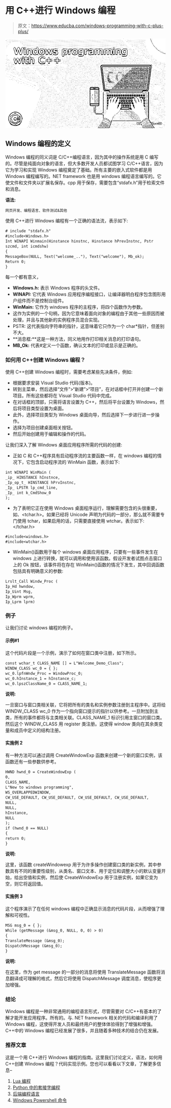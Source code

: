 # 用 C++进行 Windows 编程

> 原文：<https://www.educba.com/windows-programming-with-c-plus-plus/>

![Windows programming with C++](img/1160912d69d897c552e7a741c5c1fef8.png)



## Windows 编程的定义

Windows 编程的同义词是 C/C++编程语言，因为其中的操作系统是用 C 编写的。尽管是纯面向对象的语言，但大多数开发人员都试图学习 C/C++语言，因为它为学习和实现 Windows 编程奠定了基础。所有主要的嵌入式软件都是用 Windows 编程编写的。NET framework 也是用 windows 编程语言编写的。它使文件和文件夹以扩展名保存。cpp 用于保存，需要包含“stdafx.h”用于检索文件和消息。

**语法:**

<small>网页开发、编程语言、软件测试&其他</small>

使用 C++进行 Windows 编程有一个正确的语法流，表示如下:

```
# include "stdafx.h"
#include<Windows.h>
Int WINAPI Winmain(Hinstance hinstnc, Hinstance hPrevInstnc, Pstr szcmd, int icmdshw)
{
MessageBox(NULL, Text("welcome_.."), Text("welcome"), Mb_ok);
Return 0;
}
```

每一个都有意义，

*   **Windows.h:** 表示 Windows 程序的头文件。
*   **WINAPI:** 它代表 Windows 应用程序编程接口，让编译器明白程序包含图形用户组件而不是控制台组件。
*   **WinMain:** 它作为 windows 程序的主程序，将四个函数作为参数。
*   这作为实例的一个句柄，因为它意味着面向对象的编程由于其他一些原因而被处理，并且与其他新的实例程序员混合实现。
*   PSTR: 这代表指向字符串的指针，这意味着它只作为一个 char*指针，但差别不大。
*   **消息框:**这是一种方法，同义地用作打印相关消息的打印语句。
*   **MB_Ok:** 代表#定义一个函数，确认文本的打印或显示是正确的。

### 如何用 C++创建 Windows 编程？

使用 C++创建 Windows 编程时，需要考虑某些先决条件，例如:

*   根据要求安装 Visual Studio 代码(版本)。
*   转到主菜单，然后选择“文件”>“新建”>“项目”，在对话框中打开并创建一个新项目。所有这些都将在 Visual Studio 代码中完成。
*   在对话框的顶部，只需将语言设置为 C++，然后将平台设置为 Windows，然后将项目类型设置为桌面。
*   此外，选择项目类型为 Windows 桌面向导，然后选择下一步进行进一步操作。
*   选择为项目创建桌面相关按钮。
*   然后开始创建用于编辑和操作的代码。

让我们深入了解 Windows 桌面应用程序所需的代码的创建:

*   正如 C 和 C++程序具有启动程序流的主要函数一样，在 windows 编程的情况下，它包含启动程序流的 WinMain 函数，表示如下:

```
int WINAPI WinMain (
_ip_ HINSTANCE hInstnce,
_Ip_op_t_ HINSTANCE hPrvInstnc,
_Ip_ LPSTR lp_cmd_line,
_Ip_ int k_CmdShow_0
);
```

*   为了表明它正在使用 Windows 桌面程序运行，理解需要包含的头很重要，如<windows>、<tchar.h>。如果已经将 Unicode 声明为代码的一部分，那么就不需要专门使用 tchar，如果启用的话，只需要直接使用 wtchar。表示如下:</tchar.h></windows>

```
#include<windows.h>
#include<wtchar.h>
```

*   WinMain()函数用于每个 windows 桌面应用程序，只要有一些事件发生在 windows 上进行转换，就可以调用和使用该函数。假设开发者试图点击窗口上的 Ok 按钮，该事件将在存在 WinMain()函数的情况下发生，其中回调函数包括具有明确意义的参数:

```
Lrslt_Call Windw_Proc (
Ip_Hd hwndow,
Ip_Uint Msg,
Ip_Wprm wprm,
Ip_Lprm lprm)
```

### 例子

让我们讨论 windows 编程的例子。

#### 示例#1

这个代码片段是一个示例，演示了如何在窗口类中注册，如下所示。

```
const wchar_t CLASS_NAME [] = L"Welcome_Demo_Class";
WINDW_CLASS wc_0 = { };
wc_0.lpfnWndw_Proc = WindowProc_0;
wc_0.hInstance_1 = hInstance_c;
wc_0.lpszClassName_0 = CLASS_NAME_1;
```

**说明:**

一旦窗口与窗口类相关联，它将把所有的类名和实例参数注册到主程序中。这将给 WINDW_CLASS wc_0 作为一个指向窗口提示的指针以供参考。一旦附加到主类，所有的事件都将与主类相关联。CLASS_NAME_1 标识引用主窗口的窗口类。然后这个 WINDW_CLASS 用 register 类注册。这使得 window 类向在其余类变量和成员中定义的结构注册。

#### 实施例 2

有一种方法可以通过调用 CreateWindowExp 函数来创建一个新的窗口实例，该函数还有一些参数供参考。

```
HWND hwnd_0 = CreateWindowExp (
0,
CLASS_NAME,
L"New to windows programming",
WS_OVERLAPPEDWINDOW,
CW_USE_DEFAULT, CW_USE_DEFAULT, CW_USE_DEFAULT, CW_USE_DEFAULT,
NULL,
NULL,
hInstance,
NULL
);
if (hwnd_0 == NULL)
{
return 0;
}
```

**说明:**

这里，该函数 createWindowexp 用于为许多操作创建窗口类的新实例，其中参数具有不同的重要性级别，从类名、窗口文本、用于定位和调整大小的默认变量开始，给出空值和实例，然后使 CreateWindowExp 用于注册实例，如果它变为空，则它将返回值。

#### 实施例 3

这个程序演示了在任何 windows 编程中正确显示消息的代码片段，从而增强了理解和可视性。

```
MSG msg_0 = { };
While (getMessage (&msg_0, NULL, 0, 0) > 0)
{
TranslateMessage (&msg_0);
DispatchMessage (&msg_0);
}
```

**说明:**

在这里，作为 get message 的一部分的消息将使用 TranslateMessage 函数将消息翻译成可理解的格式，然后它将使用 DispatchMessage 调度消息，使程序更加增强。

### 结论

Windows 编程是一种非常通用的编程语言形式，尽管需要对 C/C++有基本的了解才能开发应用程序。所有的。与. NET framework 相关的代码和编译利用了 Windows 编程，这使得开发人员和最终用户的整体体验得到了增强和增强。C++中的 Windows 编程已经发展了很多，并且随着多种技术的结合仍在发展。

### 推荐文章

这是一个用 C++进行 Windows 编程的指南。这里我们讨论定义，语法，如何用 C++创建 Windows 编程？代码实现示例。您也可以看看以下文章，了解更多信息–

1.  [Lua 编程](https://www.educba.com/lua-programming/)
2.  [Python 中的套接字编程](https://www.educba.com/socket-programming-in-python/)
3.  [后端编程语言](https://www.educba.com/back-end-programming-languages/)
4.  [Windows Powershell 命令](https://www.educba.com/windows-powershell-commands/)





